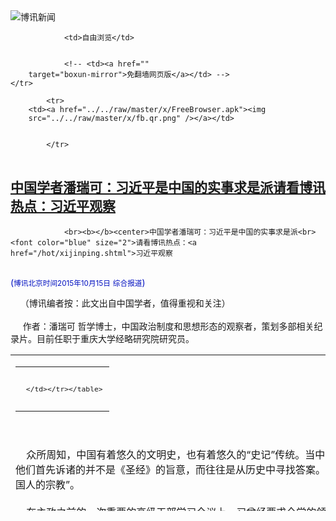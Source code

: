 

<img src="../../raw/master/x/logo_40.gif" alt="博讯新闻"/>
<table>
    <tr>
                
                <td>自由浏览</td>
        
        
                <!-- <td><a href=""
        target="boxun-mirror">免翻墙网页版</a></td> -->
    </tr>
    
            <tr>
        <td><a href="../../raw/master/x/FreeBrowser.apk"><img
        src="../../raw/master/x/fb.qr.png" /></a></td>

        
            </tr>
</table>
<h2>
	<a href="http://www.boxun.com/news/gb/pubvp/2015/10/201510151255.shtml" target="boxun-mirror">中国学者潘瑞可：习近平是中国的实事求是派请看博讯热点：习近平观察</a>
</h2>
<p><tr>
<td class="F11" colspan="2" style="line-height:18pt; font-family:宋体; font-size: 12pt;padding:10px;border-top:0"> 

                <br><b></b><center>中国学者潘瑞可：习近平是中国的实事求是派<br><font color="blue" size="2">请看博讯热点：<a href="/hot/xijinping.shtml">习近平观察
</a></font><br><font color="#000fC0">(<small>博讯北京时间2015年10月15日</small> <small>综合报道</small>)</font>
</center>
                <!--bodystart-->     （博讯编者按：此文出自中国学者，值得重视和关注）<br>
    <br>
     作者：潘瑞可 哲学博士，中国政治制度和思想形态的观察者，策划多部相关纪录片。目前任职于重庆大学经略研究院研究员。 
<table cellpadding="4" align="left" border="0" width="300" height="250"><tr><td>
<table cellpadding="2" cellspacing="0" border="0"><tr><td align="center" style="line-height:18pt; font-family:宋体; font-size: 10pt;padding:10px;border-top:0">

<!-- boxun.com_300x250_article-embed_chinese -->

<!-- boxun.com_300x250_article-embed_chinese -->
<div id="box006">
<script type="text/javascript">

</script>
</div>


     </td></tr></table>
</td></tr></table>
<br>
                       <br>
    众所周知，中国有着悠久的文明史，也有着悠久的“史记”传统。当中国人在现实中遇到问题的时候，他们首先诉诸的并不是《圣经》的旨意，而往往是从历史中寻找答案。所以，学者们经常说，“历史是中国人的宗教”。<br>
    <br>
    在主政之前的一次重要的高级干部学习会议上，习曾经要求全党的领导干部多读点历史，并且重申这是党一贯的伟大传统。他还曾把中国当前的发展模式，看作既是对五千年文明史的传承，也是近代中国革命正反经验探索的结果，从而告诫全党要对现有的理论、道路和制度保持“自信”，因为它们正是从历史经验中得出的必然选择。<br>
    <br>
    以历史来映证当下，正如中国人常说的，“历史是一面镜子”，它是如此的重要。中国浩如烟海的史书，记载了无数富于教诲的寓言，其中还有一则汉代河间献王刘德的故事：他穷尽一生之力保存和整理古籍、保存那些历史上的经验和思想精髓，被后来的史家赞誉为“修学好古、实事求是”。 中共的创建者毛泽东，正是从此处提炼出“实事求是”一词，作为全党的执政总原则：只有始终基于实际的情况来制定政策，才能真实地反映群众诉求、应对政治形势。<br>
    <br>
    这项原则，被认为是用血的经验教训凝聚的共识。据说，在党的历史上什么时候党偏离了这个原则，单纯地从某种片面理念出发，不去结合实际，就会遭遇失败。就此而言，中共党史上的历次“路线斗争”，也往往被概括为理想主义的“教条派”与实事求是的“务实派”之间的分歧：1930年代，“留苏”归来的狂热教条主义者们，排挤了基于中国实践的“本土派”，造成根据地失守、红军被迫进行著名的长征；建国后，“文化大革命”等“极左”路线造成诸多悲剧，更是给中国人民留下刻骨铭心的印象，到1970年代末的时候，党又以“实事求是”为旗号扭转了“极左”路线，实行了新的政策，这就是进行“改革开放”。<br>
    <br>
    毛的历代继任者们一再强调“实事求是”，西方人往往很难理解，像邓、江、胡和现在的习这样的领导人，竟然都要在党的大会上反复而冗长地论述某个哲学命题的含义。如果我们了解中国人对历史经验的重视，了解中共对其血的教训的反思，或许就会明白这一哲学命题对中共意味着什么。今天，如果要用一个词来向西方读者介绍中共的官方哲学，那么就非“实事求是”莫属，它还被中共自豪地宣称是其在“马克思主义”经典中发现的精髓：通过一套繁琐论述，它进而被看作统摄中共奉行的其它一切原则（例如为人民服务、群众路线）的总原则。中共的官方历史叙述甚至据此认为，毛晚年的那些错误也正是因为他违背了自己提出的“实事求是”原则。<br>
    <br>
    中共因此对执政中“左”的错误倾向时刻保持着高度警惕。而对于习和他的家族来说，这段历史同样刻骨铭心。习的父亲习仲勋是历史上几次“极左”路线的受害者，他因此还曾进过共产党的监狱。他也很早便作为“极左”路线的坚定反对者而出名。1947年“土改”运动中出现激进现象，习仲勋因顶着压力向毛长篇直陈其中的弊端而闻名党内，因此一直被认为是实事求是、群众路线的典范。同时，他也是1980年代“改革开放”路线的制定者之一，一手主推了中国南方最发达的广东省的改革开放局面，并提出创办经济特区的设想。<br>
    <br>
    在中共官方以“家风”为主题对习的家族进行宣传时，可以见到习也常常以这些家族历史为荣。而在一次纪念活动中，习的弟弟习远平公开宣称：“父亲一生从不犯‘左’的错误”。进行改革开放，发展较为自由的市场经济，加入世界市场，不断改善人民生活，这些都被宣传为以习仲勋为代表的先辈们在实践中找到的正确发展模式，并且已经写进中共的决议，成为党的施政纲领。习和他的同事们履新之后也一再宣誓，要“毫不动摇地”坚持这一纲领。所以，这并不是按照个人的意志就可以随意改动的。<br>
    <br>
    西方的观察家们看到，当前的中国仍然危机四伏，几十年的快速增长积累了数不清的问题，环境污染、贫富差距、贪腐横行、信仰溃散，都在时刻挑战着中共执政的合法性。《纽约客》杂志前驻华记者Evan Osnos在其广受好评的《野心时代》一书中，对此有着最为直观的现场描述，他还借用马克・吐温的称谓，将当下的中国类比于美国历史上的“镀金时代（Gilded Age）”：繁荣、矛盾、梦想、荒谬充斥其间。<br>
    <br>
    习接手的正是这样一个积重难返的中国。“若不改革就死路一条”，在最近一次的中共全国代表大会上，各种激烈的争论尘埃落定之后，习的团队形成了这样一个主流信条。这再次被舆论视为是“实事求是”的选择，因为它没有受到各种激进和保守主张的干扰，而是立足于内外现实。<br>
    <br>
    习这样来布局他力挽狂澜式的改革：他以前所未有的强度，开展了席卷全国的反腐和整风，迅速树立执政威信和口碑，并试图改善官员们的公共形象；同时大力简政放权，主张“把权力关进笼子”，给予社会和市场更大的自由空间，提出让市场在资源配置中发挥基础作用；在国际上，则首先谋求与美国合作，确保对外开放局面所依赖的稳定国际空间，并联合周边构筑“一带一路”战略，争取更广泛的商品市场与资源供给，以促进中国自身产业升级和持续增长。<br>
    <br>
    所有的这些举措，都是基于对法治、自由等国际主流价值的推崇；而经济上的那些内外措施，也仍然是基于既有的市场原则与框架。无论是国内舆论的主流认识，还是党的实际执政理念与政策，都不愿也不可能回到过去的僵化、保守状态。习的中国只能是更加开放合作的中国，因为事实表明这对中国和其它国家都有利。当奥巴马总统在白宫热情接待习主席一行时，显然中美双方的高层对于这一系列态势是有着高度默契的，双方彼此需要，并迅速达成了多项合作。<br>
    <br>
    当然，人们也不要期望，习和他的党会完全按照西方政治家、市场原教旨主义者的观点和路径设计来施政，因为他们永远都会按照自己的利益、逻辑，按照自己的时间和节奏，提出自己的理论与政策来解决他们自己的问题。这不仅因为，他们对于中华文明光荣而独特的自我意识――正如基辛格博士在他的著作《论中国》中所指出的――从而不愿为任何外部力量所左右；而且更是因为这个党基于其刻骨铭心的历史经验，所坚决奉行的“实事求是”原则，否则他们就担心还会重蹈过去的失败。<br>
    <br>
    因此，习不会是让西方资本主义恐慌的“左”派，但恐怕也不会是让西方保守派们欢呼的“右派”。不偏不倚、平平常常，始终以“实事求是”要求自己，中国宋代伟大的儒家哲学家朱熹，曾将这种思想推崇为治国理政学问的最高哲学准则：中庸。人们必须了解，中共作为一个政党（party）似乎并不是西方传统意义上的一个“part”。它现在是以全面实现中国的现代化、代表全体人民的利益为己任。因此，它恐怕不会像西方的政党一样，尤其是在选举语言中将某种主张片面化和极端化；它最终的执政理念一定是实事求是，符合“中庸”的教诲。<br>
    <br>
    因此，在中国日益成为西方强大对手的时候，人们需要正视其内部各种各样左与右、激进与保守的声音。有时我们会看到毛式的民族主义话语，有时我们也会看到那种由于遭遇难题而表现出的对西方制度的极度膜拜。但凡此种种，都是他们内部的各种反思和意见纷争的症候――实际上是在以政党内部的意见多元化，实现着类似西方多党竞争式的决策机制――而不应该成为西方对中共执政纲领进行战略误判的风向标。<br>
    <br>
    总之，习和他的中共基于根深蒂固的历史经验，以一种“实事求是”的哲学原则在约束着自己的执政路径。如果一定要按西方的习惯称呼其为某个政治派别的话，那么可以说，习是中国的“实事求是”派。<br>
     
 [博讯综合报道] <!--bodyend-->(博讯 boxun.com)<center><font size="2" color="#C0C0C0">(本文只代表作者或者发稿团体的观点、立场)</font></center> <!----> 4791255       
<hr>
<table width="620"><tr><td>
<b></p>
<p>
	<small> ============== 10小时前</small>
</p><h2>
	<a href="http://www.boxun.com/news/gb/china/2015/10/201510151254.shtml" target="boxun-mirror">周永康前爱将杨焕宁被踢出公安部贬掌安监局请看博讯热点：周永康</a>
</h2>
<p><tr>
<td class="F11" colspan="2" style="line-height:18pt; font-family:宋体; font-size: 12pt;padding:10px;border-top:0"> 

                <br><b></b><center>周永康前爱将杨焕宁被踢出公安部贬掌安监局<br><font color="blue" size="2">请看博讯热点：<a href="/hot/zyk.shtml">周永康
</a></font><br><font color="#000fC0">(<small>博讯北京时间2015年10月15日</small> <small>首发 - <a href="/cgi-bin/news/support.cgi?art_id=china201510151254" target="_new">支持此文作者/记者</a></small>)</font>
</center>
                <!--bodystart-->      【博闻社独家】被视为是周永康在公安系统余党的公安部常务副部长、党委副书记杨焕宁，终于被调离公安系统，调任国家安监总局局长。本社获得消息显示，杨焕宁此次被赶离公安部，与近日中共在各地宣判、开审周永康旧部如出一辙，是中共对周永康余党大清理的一部份。<br>
    <br>
     内地媒体报道，公安部常务副部长、党委副书记杨焕宁调任国家安监总局局长，今天上午已到任，将全面负责安监总局工作。国家安监总局消息透露，今天上午中组部有关人员到安监总局召开会议并公布了这一消息。 
<table cellpadding="4" align="left" border="0" width="300" height="250"><tr><td>
<table cellpadding="2" cellspacing="0" border="0"><tr><td align="center" style="line-height:18pt; font-family:宋体; font-size: 10pt;padding:10px;border-top:0">

<!-- boxun.com_300x250_article-embed_chinese -->

<!-- boxun.com_300x250_article-embed_chinese -->
<div id="box006">
<script type="text/javascript">

</script>
</div>


     </td></tr></table>
</td></tr></table>
<br>
                       <br>
    58岁的杨焕宁山东安丘人，北京大学法学院刑法专业毕业，在职研究生学历，法学博士学位。现任中共中央委员，担任国家安监总局局长前职务为公安部常务副部长(排名第一副部长)、党委副书记(正部长级)，副总警监警衔。<br>
    <br>
    此次杨调动跨度较大，引起外界关注。从重要的部委正部级位置，调往国务院一个直属局任局长，虽同为正部级，但地位重要性完全不可与公安部同日而语。<br>
    <br>
    本社获悉，杨此次调动实为贬职。杨是周永康任公安部长、中央政法委时代的爱将，2008年4月，北京奥运会临近，周永康将杨焕宁从辽宁省召回，晋升为常务副部长、党组副书记，专责奥运其间的保安工作，特别是防范“藏独”、“疆独”的恐怖袭击活动。<br>
    <br>
    <a href="http://bowenpress.com/news/bowen_26076.html">博闻社报道全文</a>。<br>
    －
 [博讯首发,转载请注明出处]- <a href="/cgi-bin/news/support.cgi?art_id=china201510151254" target="_new">支持此文作者/记者</a><!--bodyend-->(博讯 boxun.com) <br><!----> 1571254       
<hr>
<table width="620"><tr><td>
<b></p>
<p>
	<small> ============== 10小时前</small>
</p><h2>
	<a href="http://www.boxun.com/news/gb/intl/2015/10/201510140307.shtml" target="boxun-mirror">刘云山任朝鲜大阅兵「电视转播总指挥」</a>
</h2>
<p><tr><td class="F11" colspan="2" style="line-height:18pt; font-family:宋体; font-size: 12pt;padding:10px;border-top:0"> 

                <br><b></b><center>刘云山任朝鲜大阅兵「电视转播总指挥」<br><font color="#000fC0">(<small>博讯北京时间2015年10月14日</small> <small>首发 - <a href="/cgi-bin/news/support.cgi?art_id=intl201510140307" target="_new">支持此文作者/记者</a></small>)</font>
</center>
                <!--bodystart-->      <br>
    【博闻社独家】朝鲜</td></tr></p>
<p>
	<small> ============== 1天前</small>
</p><h2>
	<a href="http://www.boxun.com/news/gb/china/2015/10/201510140123.shtml" target="boxun-mirror">广东阳春垃圾焚烧事件持续升级数千人连日与警冲突请看博讯热点：突发事件</a>
</h2>
<p><tr>
<td class="F11" colspan="2" style="line-height:18pt; font-family:宋体; font-size: 12pt;padding:10px;border-top:0"> 

                <br><b></b><center>广东阳春垃圾焚烧事件持续升级数千人连日与警冲突<br><font color="blue" size="2">请看博讯热点：<a href="/hot/tufa.shtml">突发事件
</a></font><br><font color="#000fC0">(<small>博讯北京时间2015年10月14日</small> <small>首发 - <a href="/cgi-bin/news/support.cgi?art_id=china201510140123" target="_new">支持此文作者/记者</a></small>)</font>
</center>
                <!--bodystart-->      广东省阳春市春湾镇自由管理区村民反垃圾焚烧厂示威持续发酵，参与人数已增至数千人，10月12至13日，村民连续两日与前来镇压村民的上千警察发生多次冲突，共计数十村民被打伤，大量村民遭到抓捕，大量摩托车、农用车被警察砸毁，数辆警车和政府车辆被村民砸毁。<br>
    <br>
    为抗议海螺水泥厂私自在村内建垃圾焚烧场，自由管理区村民于本月3日发起示威，日夜将通往焚烧场的公路阻断，期间有多名村民因此遭到抓捕。9至10日，上千村民连续两日与警察发生激烈冲突，双方多人受伤，多辆警车、轿车、货车被村民烧毁，11名村民被抓捕，当地政府随后出动上千警察进村镇压村民。<br>
    <br>
    12日，当地的交通已被全副武装的警察全面封锁，禁止村民出入，见人就抓。村民表示，12日下午阳春交通已停止运营，只要是持有阳春身份证的人均不能返回家乡，就连在门口看热闹讨论的人也被抓走。同时，事件的信息亦被当地政府全面封锁。<br>
    <br>
    网友“10点半''晚安”发帖说：没回家的班车车票卖，开私家车回都查车，见到阳春的身份证，无条件不准放行，在门口看热闹，讨论这件事的人，都被抓了。<br>
    <br>
    12日，在警察抓走多名村民后，村民被激怒再次走上街头，大约七、八千村民与警察在村子与海螺水泥厂一带发生多次激烈冲突。<br>
    <br>
    目击村民“怪叔叔窝窝头”发帖说：阳春市春湾镇警民大战，群众因海螺水泥厂私建垃圾焚烧场游行抗议，警察拦路，打伤抓走了四个要经此路回家的村民引发民愤。<br>
    <br>
    另一名目击村民“青葱岁月”发帖说：今日再次起冲突，现在连省道都给拦截了。警察叔叔你没事做查什么身份证，在农村有几个人会随身带身份证出门的，真是吃饱撑的，防媒体也不用这样子？那些警察莲十几岁的学生都打到晕，因为今日中午比几只狗咬到高村三只十几岁的学生，才会那么多的村民出来的。<br>
    <br>
    现场图片以及视频显示，大量村民在街道、公路等地与警察对战，到处是碎石、被掀翻的警车、政府车，以及警察施放催泪弹后产生的浓烟，多名村民受伤头破血流。<br>
    <br>
    目击村民“间客”发帖说：目前现场已过七八千人，阳春人民桥已被封，禁止人上了。大家明日小心了，今天海螺特警已过千，自由附近附近落单的人特警见一个打一个。<br>
    <br>
    “间客”说：明日战况如何，主要是看天堂、罗定等外援能否来到，同时能来多少人。自由已被围困，今晚自由又唔知会俾捉几多人，请组织者尽量引多外援，减轻自由同胞的内部压力，如果自由被彻底压制，事后来多少人都无济于事了，望告知。<br>
    <br>
    直至13日下午，双方仍在不断发生冲突，共计有数十村民被警察打伤，大量村民被抓捕，大量摩托车、农用车被警察砸毁。<br>
    <br>
    村民“心为人民”发帖说：好黑暗的阳春春湾镇，那些特警不是人，有老人家被打伤，医院不接收特警打伤的病人，封锁道路封锁消息，想要人不知除非己莫为。<br>
    <br>
    （网络图片）<br>
    <img src="/news/images/2015/10/201510140123china1.jpg" alt="广东阳春垃圾焚烧事件持续升级数千人连日与警冲突"><p><br>
    <img src="/news/images/2015/10/201510140123china2.jpg" alt="广东阳春垃圾焚烧事件持续升级数千人连日与警冲突"></p>
<p><br>
    <img src="/news/images/2015/10/201510140123china3.jpg" alt="广东阳春垃圾焚烧事件持续升级数千人连日与警冲突"></p>
<p><br>
    <img src="/news/images/2015/10/201510140123china4.jpg" alt="广东阳春垃圾焚烧事件持续升级数千人连日与警冲突"></p>
<p><br>
    <img src="/news/images/2015/10/201510140123china5.jpg" alt="广东阳春垃圾焚烧事件持续升级数千人连日与警冲突"></p>
<p><br>
    <img src="/news/images/2015/10/201510140123china6.jpg" alt="广东阳春垃圾焚烧事件持续升级数千人连日与警冲突"></p>
<p><br>
    <img src="/news/images/2015/10/201510140123china7.jpg" alt="广东阳春垃圾焚烧事件持续升级数千人连日与警冲突"></p>
<p><br>
    <img src="/news/images/2015/10/201510140123china8.jpg" alt="广东阳春垃圾焚烧事件持续升级数千人连日与警冲突"></p>
<p><br>
    <img src="/news/images/2015/10/201510140123china9.jpg" alt="广东阳春垃圾焚烧事件持续升级数千人连日与警冲突"></p>
<p>
 [博讯首发,转载请注明出处]- <a href="/cgi-bin/news/support.cgi?art_id=china201510140123" target="_new">支持此文作者/记者</a><!--bodyend-->(博讯 boxun.com) <br><!-- http://upload.bx.tl/news/temp13/201510130912431.jpg http://upload.bx.tl/news/temp13/201510130912432.jpg http://upload.bx.tl/news/temp13/201510130912433.jpg http://upload.bx.tl/news/temp13/201510130912434.jpg http://upload.bx.tl/news/temp13/201510130913021.jpg http://upload.bx.tl/news/temp13/201510130913022.jpg http://upload.bx.tl/news/temp13/201510130913023.jpg http://upload.bx.tl/news/temp13/201510130913024.jpg http://upload.bx.tl/news/temp13/201510130913081.jpg--> 1050123       
</p>
<hr>
<table width="620"><tr><td>
<b></p>
<p>
	<small> ============== 1天前</small>
</p><h2>
	<a href="http://www.boxun.com/news/gb/china/2015/10/201510140255.shtml" target="boxun-mirror">央视狂轰韩国赌场来华拉客三线女星陪睡作诱饵</a>
</h2>
<p><tr>
<td class="F11" colspan="2" style="line-height:18pt; font-family:宋体; font-size: 12pt;padding:10px;border-top:0"> 

                <br><b></b><center>央视狂轰韩国赌场来华拉客 三线女星陪睡作诱饵<br><font color="#000fC0">(<small>博讯北京时间2015年10月14日</small> <small>综合报道</small>)</font>
</center>
                <!--bodystart-->      【博闻社综合】中国中央电视台10月12日晚在重点栏目"焦点访谈"，播出《境外赌场、境内设网》新闻专题，揭露韩国赌场利用中国人赴韩游热情，到中国拉赌客，甚至用韩国三线女影星陪睡作为诱饵。有分析认为，中共喉舌对此作批评报道，表达了中国政府的警告态度，或意味当局要对赴韩游此类负面项目作出限制。<br>
    <img src="/news/images/2015/10/201510140255china1.jpg" alt="央视狂轰韩国赌场来华拉客 三线女星陪睡作诱饵"><p><br>
    <br>
    以下为文字记录：<br>
    <br>
    这个灯火通明、人声鼎沸的赌场位于韩国济州岛，楼下大厅里几十张赌桌坐满了客人，里面永远灯火辉煌让人不知白天黑夜，赌客极度亢奋几乎不眠不休，楼上是贵宾间，专门接待赌注下得更大的客人。2014年11月，中国驻韩国济州总领事馆接到一个从赌场打来的求助电话。<br>
    <br>
    求助人说自己姓孙，是从河北省被骗到韩国来赌钱，在赌场发生了债务纠纷。向韩国警察局报案人家不管，赌场又不还钱，身在境外，已经走投无路。<br>
    <br>
    总领事介绍说，自从2010年韩国济州岛对中国游客实行免签停留30天的政策后，中国游客开始涌入，2012年之后是人数急剧增加的三年。济州岛上现在有八家专门针对外国人的赌场，百分之八十以上的赌客都是中国人，期间因赌债纠纷引发多起涉及人身安全的涉外案件，这种直接向领事馆求助的，一般赌债数额都在百万元人民币以上。中国公民大批赴韩国赌博的这种新情况，实际上早已引起国内公安部的关注。<br>
    <img src="/news/images/2015/10/201510140255china2.jpg" alt="央视狂轰韩国赌场来华拉客 三线女星陪睡作诱饵"></p>
<p><br>
    央视截图<br>
    <br>
    而这次向我国驻济州领事馆求救的孙先生，就是河北的一个小企业主，经人介绍到韩国赌博已经有二十几次，输光了家产，这次他是借了钱来准备翻本的。赌博已经让孙先生的企业关门倒闭，现在借来的钱又输个了精光，面临妻离子散的他这时才幡然悔悟。<br>
    根据韩国银行的公开数据，2014年济州的八家赌场仅仅外汇换汇的收入就是10多个亿美元。我国法律明确规定：组织十人以上出境赌博即构成犯罪。<br>
    <br>
    然而，为了争抢客源，韩国一些赌场不惜违反中国法律，直接派人到中国境内织网布局、组织招揽中国公民到韩国赌博。公安部两年前就曾经对此进行过打击，2013年的801专案，公安部抓获4名到中国大肆拉客的韩国籍赌场经理，摧毁了韩国济州一家赌场驻华的犯罪网络，此后这家赌场因中国赌客数量骤减而被迫停业。<br>
    <br>
    在巨大的利益面前，一部分韩国赌场并没有收手，其驻华代表的入境活动更加隐蔽、频繁，赴韩参赌的中国赌客有增无减。这次向总领馆求助的河北赌客，就是去年底开始被韩国一家赌场驻北京代表安排多次到韩国参赌的。<br>
    <br>
    经过缜密侦查部署，2015年6月17日，公安部再次指挥北京、河北、上海、江苏四省市统一行动，抓获韩国籍赌场经理13人、中国籍代理人及团伙骨干34名，韩国五家赌场来华引诱组织中国公民出境赌博的犯罪网络被捣毁。<br>
    <br>
    正是看上了中国的这个市场，周边国家赌场都把中国视为主要目标，采取各种手段拉拢中国客人。而一些韩国赌场更是对中国格外下功夫，铤而走险直接派出赌场经理到中国国内大肆招徕赌客，用免费旅游的幌子诱骗中国公民出境参赌。<br>
    <img src="/news/images/2015/10/201510140255china3.jpg" alt="央视狂轰韩国赌场来华拉客 三线女星陪睡作诱饵"></p>
<p><br>
    免费是韩国赌场在中国拉拢赌客的最大噱头，首先是号称“免费机票免费食宿和旅游”，下一步对贵宾客户还有“免费的”色情服务。比如一份韩国某赌场的协议书上就赤裸裸地明码标价：换筹码10万，专业按摩服务一次；换筹码20万，韩国三线明星名模服务一次；换筹码50万，韩国三线明星名模三天两夜24小时陪同。<br>
    <br>
    而实际上所有的免费服务都由赌客的赌资来买单，因为逢赌必输，赌场永远都是大赢家。不仅如此，一些不规范的韩国赌场被客人怀疑在赌博机上搞鬼。这种怀疑在被抓获的韩国赌场经理这里得到部分证实。<br>
    <br>
    一旦客人坐到了韩国赌场里，赌场还会千方百计利用赌客再去中国拉新的客人，韩国赌场把中国分成几个大区并设大区代表，大区代表自己并不会贸然直接去发展新的赌客，他们的工作是物色中国籍代理人和骨干人员为赌场拉客。<br>
    <br>
    怎么诱惑这些赌客为韩国赌场拉客人呢？那就是高额的抽水返利。比如这份韩国赌场协议上说，只要介绍赌客，中间人就有筹码总额1.6%的奖励，赌客输得越多，中间人提成比例越高，奖金也越高。当赌客输到100万以上的时候，中间人可以提成20万，另加300万韩币奖励。一个发展两个，两个发展六个，这种传销式的发展就像滚雪球，参赌人数短期内剧增。这次报警求助的河北人孙先生也是被赌场高额提成所诱骗，多次带自己的朋友到韩国赌场一起去赌博，从而滑入犯罪的深渊。<br>
    <br>
    以下为央视今日关注栏目今年8月报道同类事件视频：<br>
    <iframe width="640" height="360" src="https://www.youtube.com/embed/BCt4UxuBm6U" frameborder="0" allowfullscreen></iframe><br>
    <br>
    这些韩国赌场会给每个客人建档案，详细信息由派驻中国的赌场经理搜集整理返回到公司。人可以借着旅游的名义出境去赌，那么成千上万的赌资怎么从中国转移出去？警方最终查获：北京海峡旅行社是为一家韩国赌场转移赌资的一个关键环节。<br>
    <br>
    海峡旅行社出面接收中国赌客打来的巨额赌资，通过网银交易把赌资打给一个过渡账户，这个过渡账户把资金分散转移到国内的地下钱庄，然后通过黑市交易把赌资转移给韩国的一个地下钱庄，最后由这个地下钱庄把赌资转给韩国赌场。这个非法转移赌资的链条结成一个利益共同体。<br>
    <br>
    中国警方六月份这次统一行动，冻结涉赌资金近3000万元，在斩断韩国五家赌场在华的人员链条和资金链条后，韩国赌场全部撤回他们的驻华代表。两个月后游客拍到的画面，以往繁华热闹的韩国某赌场VIP客户区如今几乎成了空城。
 [博讯综合报道] <!--bodyend-->(博讯 boxun.com) <br><!-- http://upload.bx.tl/news/temp13/201510131053501.jpg http://upload.bx.tl/news/temp13/201510131053502.jpg http://upload.bx.tl/news/temp13/201510131053503.jpg--> 2340255       
</p>
<hr>
<table width="620"><tr><td>
<b></p>
<p>
	<small> ============== 1天前</small>
</p><h2>
	<a href="http://www.boxun.com/news/gb/china/2015/10/201510122137.shtml" target="boxun-mirror">董文标出境不归之时中民投悄然退出165亿伦敦地标投资</a>
</h2>
<p><tr>
<td class="F11" colspan="2" style="line-height:18pt; font-family:宋体; font-size: 12pt;padding:10px;border-top:0"> 

                <br><b></b><center>董文标出境不归之时 中民投悄然退出165亿伦敦地标投资<br><font color="#000fC0">(<small>博讯北京时间2015年10月12日</small> <small>综合报道</small>)</font>
</center>
                <!--bodystart-->      【博闻社综合】正当中国民生投资股份有限公司（简称“中民投”）董事长董文标被传违禁出境，疑外逃躲避协助中纪委调查之时，又传出中民投公司已悄然退出与总部基地（中国）控股集团有限公司合作建设的英国伦敦新国际金融城项目。这本是中民投海外的第一笔投资，投资额约165亿元人民币。事件无疑加重了董文标外逃的疑云。<br>
    中民投今天向澎湃新闻证实有关退出伦敦投资的传闻，表示（<a href="http://bowenpress.com/news/bowen_25663.html">博闻社全文报道</a>）
 [博讯综合报道] <!--bodyend-->(博讯 boxun.com) <br><!----> 4482137       
<hr>
<table width="620"><tr><td>
<b></p>
<p>
	<small> ============== 3天前</small>
</p><h2>
	<a href="http://www.boxun.com/news/gb/china/2015/10/201510120723.shtml" target="boxun-mirror">紫禁城来鸿：中共五中全会四大议题爆光</a>
</h2>
<p><tr>
<td class="F11" colspan="2" style="line-height:18pt; font-family:宋体; font-size: 12pt;padding:10px;border-top:0"> 

                <br><b></b><center>紫禁城来鸿：中共五中全会四大议题爆光<br><font color="#000fC0">(<small>博讯北京时间2015年10月12日</small> <small>首发 - <a href="/cgi-bin/news/support.cgi?art_id=china201510120723" target="_new">支持此文作者/记者</a></small>)</font>
</center>
                <!--bodystart-->      【<a href="http://bowenpress.com/news/bowen_25487.html">博闻社独家</a>】中共十八届五中全会下周将召开，本社获悉，五中全会除了外界已知、备受关注的经济和人事议题，还有两项外界未知的议题：总结全国干部清查情况、通报军队改革方案及实施情况。据悉，本次会议的人事议题，有可能再度涉及领导干部特别是高级领导干部「能上能下」的问题。<br>
    中南海消息人士对本社透露，九月底习近平访美回国后，即启动五中全会准备工作。因习近平要在本月20日出访英国，故五中全会召开的时间很可能是10月17或18日。官方公布五中全会的主要议程是，中央政治局向中央委员会报告工作，研究关于制定国民经济和社会发展第十三个五年规划的建议。<br>
      
<table cellpadding="4" align="left" border="0" width="300" height="250"><tr><td>
<table cellpadding="2" cellspacing="0" border="0"><tr><td align="center" style="line-height:18pt; font-family:宋体; font-size: 10pt;padding:10px;border-top:0">

<!-- boxun.com_300x250_article-embed_chinese -->

<!-- boxun.com_300x250_article-embed_chinese -->
<div id="box006">
<script type="text/javascript">

</script>
</div>


     </td></tr></table>
</td></tr></table>
<br>
                       官方未公布但五中全会例行要进行的第二个主要议题是，宣布取消令计划中央委员资格。令计划已于今年7月20日被中共宣布开除党籍公职，以涉嫌受贿罪对其立案侦查并予以逮捕。同时五中全会还将追认中央作出的开除陈川平(原太原市委书记)、王敏(原济南市委书记)、朱明国(原广东纪委书记)党籍的决定。<br>
    <br>
    去年以还有多名中共中央委员落马，包括内蒙古自治区副主席潘逸阳、南京市委书记杨卫泽、兰州军区副政委范长秘中将、云南副省长仇和、南宁市委书记余远辉；这五人都是候补中央委员，目前中纪委仍在立案调查中，纪律处分未出，可能要等六中全会才做党务处理。<br>
    <br>
    消息透露，五中全会第三个议题，是总结全党干部清查工作。这是中共为肃清周永康、令计划、徐才厚、郭伯雄在党内、军中余党而特别布署的一项工作，该工作由中组部、解放军总政治部负责，重点要从组织上解决干部队伍，特别是中高级领导干部队伍的纯洁问题。<br>
    <br>
    五中全会的第四项议题是，通报军队改革方案及实施情况，这是一项涉及全军、全国的大事，特别是裁军30万，要得到地方密切配合，才能推行。消息指，会议期间，总书记、军委主席将接见全体中委、候补中委中的军队代表，明确军队改革总体要求和时间表。
 [博讯首发,转载请注明出处]- <a href="/cgi-bin/news/support.cgi?art_id=china201510120723" target="_new">支持此文作者/记者</a><!--bodyend-->(博讯 boxun.com) <br><!----> 2010723       
<hr>
<table width="620"><tr><td>
<b></p>
<p>
	<small> ============== 3天前</small>
</p><h2>
	<a href="http://www.boxun.com/news/gb/china/2015/10/201510110217.shtml" target="boxun-mirror">广东上千村民与警激烈冲突焚烧警车多辆多人受伤请看博讯热点：突发事件</a>
</h2>
<p><tr><td class="F11" colspan="2" style="line-height:18pt; font-family:宋体; font-size: 12pt;padding:10px;border-top:0"> 

                <br><b></b><center>广东上千村民与警激烈冲突焚烧警车多辆多人受伤<br><font color="blue" size="2">请看博讯热点：<a href="/hot/tufa.shtml">突发事件
</a></font><br><font color="#000fC0">(<small>博讯北京时间2015年10月11日</small> <small>首发 - <a href="/cgi-bin/news/support.cgi?art_id=china201510110217" target="_new">支持此文作者/记者</a></small>)</font>
</center>
                <!--bodystart-->      广东省阳春市春湾镇自由管理区，村民抗议焚烧厂的示威升级，村民连续两日与警察发生激烈冲突，双方多人受伤，多辆警车、轿车、货车被砸毁焚烧，10名村民被抓捕。<br>
    <br>
    为抗议海螺水泥厂私自在村内建垃圾焚烧场，自由管理区村民于本月3日发起示威，日夜将通往焚烧场的公路阻断，期间有多名村民因此遭到抓捕。<br>
    <br>
    10月9日，示威村民与警察发生冲突并掀翻警车一辆，持续到当天晚上，村民将一辆警车点燃焚烧。10月10日，示威再次升级，当天一早，上千村民聚集到海螺水泥厂门口，再次与警察发生激烈冲突，并焚烧了多辆警车、轿车、货车。<br>
    <br>
    目击村民“修炼阶段中”发帖说：今天1000多人聚集阳春海螺门前，反对阳春海螺建设焚烧场！<br>
    <br>
    现场图片以及视频显示，大量手持红旗、棍棒的村民与大量警察在水泥厂门口发生激烈冲突，期间警察向村民施放了大量催泪弹，现场浓烟滚滚，一片狼籍。现场有多辆警车、货车等被烧毁或正在燃烧，一些村民、警察倒在地上。<br>
    <br>
    目击村民“琪琪谦谦”发帖说：我家隔壁海螺水泥厂搞垃圾坟烧，村民们搞抗议，已经烧了2台警车，2台政府私家车了。<br>
    <br>
    据村民透露，冲突中至少有10名村民遭到抓捕，并有多人受伤。<br>
    <br>
    目击村民“怪叔叔窝窝头”发帖说：阳春市春湾镇自由海螺水泥厂门口，官兵来镇压村民，发生冲突，官兵向村民投放催泪弹。来了挺多警察的，还拦住路口，不让记者来</td></tr></p>
<p>
	<small> ============== 4天前</small>
</p><h2>
	<a href="http://www.boxun.com/news/gb/intl/2015/10/201510100845.shtml" target="boxun-mirror">中共又跨境犯罪从缅甸绑架维权律师王宇之子等人</a>
</h2>
<p><tr><td class="F11" colspan="2" style="line-height:18pt; font-family:宋体; font-size: 12pt;padding:10px;border-top:0"> 

                <br><b></b><center>中共又跨境犯罪 从缅甸绑架维权律师王宇之子等人<br><font color="#000fC0">(<small>博讯北京时间2015年10月10日</small> <small>首发 - <a href="/cgi-bin/news/support.cgi?art_id=intl201510100845" target="_new">支持此文作者/记者</a></small>)</font>
</center>
                <!--bodystart-->      【<a href="http://bowenpress.com/news/bowen_25085.html">博</a>
</td></tr></p>
<p>
	<small> ============== 5天前</small>
</p><h2>
	<a href="http://www.boxun.com/news/gb/china/2015/10/201510092256.shtml" target="boxun-mirror">独家：董文标外逃民生当局边「辟谣」边应变</a>
</h2>
<p><tr><td class="F11" colspan="2" style="line-height:18pt; font-family:宋体; font-size: 12pt;padding:10px;border-top:0"> 

                <br><b></b><center>独家：董文标外逃民生当局边「辟谣」边应变<br><font color="#000fC0">(<small>博讯北京时间2015年10月09日</small> <small>首发 - <a href="/cgi-bin/news/support.cgi?art_id=china201510092256" target="_new">支持此文作者/记者</a></small>)</font>
</center>
                <!--bodystart-->      <br>
    <img src="/news/images/2015/10/201510092256china1.jpg" alt="独家：董文标外逃民生当局边「辟谣」边应变"><p><br>
    <br>
    【博闻社独家】本月5日，本社独家披露因涉高层贪腐案已被边控的中国全国工商联副主席、原中国民生银行董事长董文标，在两名现任政治局委员担保下於9月26日借开会之名出逃日本。中国民生投资前日回应指，有关报道是「别有用心恶意中伤」，称董出国是「有</p>
</td></tr></p>
<p>
	<small> ============== 6天前</small>
</p><h2>
	<a href="http://www.boxun.com/news/gb/pubvp/2015/10/201510090711.shtml" target="boxun-mirror">博闻社和博讯新闻网收回其关于西京及其主席的报道</a>
</h2>
<p><tr>
<td class="F11" colspan="2" style="line-height:18pt; font-family:宋体; font-size: 12pt;padding:10px;border-top:0"> 

                <br><b></b><center>博闻社和博讯新闻网收回其关于西京及其主席的报道<br><font color="#000fC0">(<small>博讯北京时间2015年10月09日</small> <small>首发 - <a href="/cgi-bin/news/support.cgi?art_id=pubvp201510090711" target="_new">支持此文作者/记者</a></small>)</font>
</center>
                <!--bodystart-->     BOWEN PRESS AND BOXUN NEWS RETRACT REPORTS ABOUT ATLANTIS INVESTMENT MANAGEMENT (Hong Kong) LTD. AND ITS PRINCIPAL<p>
    (English Version)</p>
<p>
     In a series of articles published in September 2015, Bowen Press and Boxun News reported negative and untrue information about Hong Kong-based investment management firm Atlantis Investment Management (Hong Kong) Ltd. and its principal, Liu Yang. The reports  accused the company of financial-related crimes, including money laundering and market manipulation. The articles also linked Ms. Liu and her company to Jihua Ling and other unidentified  “corrupt officials from mainland China”Bowen Press and Boxun News acknowledge that their reports were insupportable, and the false reportsabout Atlantis and Ms. Liu should never have been published. As a result, Bowen Press and BoxunNews now render their unreserved apology to Ms. Liu, her company, and her husband, whom Bowen Press and Boxun News also mentioned in a false and negative light. 
</p>
<table cellpadding="4" align="left" border="0" width="300" height="250"><tr><td>
<table cellpadding="2" cellspacing="0" border="0"><tr><td align="center" style="line-height:18pt; font-family:宋体; font-size: 10pt;padding:10px;border-top:0">

<!-- boxun.com_300x250_education-article-embed_chinese -->
<div id="box011">
<script type="text/javascript">

</script>
</div>

     </td></tr></table>
</td></tr></table>
<br>
                       The entire series of articles has now been removed from the two websites, Bowen Press and Boxun News have taken measures to expunge the offending material from internet search engines, and they issue this formal retraction. Both Bowen Press and Boxun News regret the publication of these articles and any damage to the reputation of Ms. Liu and her company that may have resulted from the publication.<p>
     博闻社和博讯新闻网收回其发表的关于西京投资管理(香港)有限公司及其主席的报道</p>
<p>
    (中文版本)</p>
<p>
    博闻社和博讯新闻网于2015 年9月发表了一系列关于设在香港的投资管理公司西京投资管理(香港)有限公司及其主席Liu Yang(刘央，音译)的负面的和不真实信息的文章。这些报道指责公司犯有与金融相关的罪行，包括洗钱和操纵市场。这些文章还把刘央女士和她的公司与Jihua Ling(令计划，音译)和其他未具名的“来自中国大陆的腐败官员”联系起来。</p>
<p>
    博闻社和博讯新闻网承认他们的报道是毫无根据的，关于西京公司和刘女士的不实报道本不应该发表出来。因此，博闻社和博讯新闻网现在对刘女士及其公司、以及博闻社和博讯新闻网也曾错误地和以负面方式所提及的她的丈夫表示毫无保留的道歉。</p>
<p>
    整个文章系列现在已从两个网站上删除，博闻社和博讯新闻网也已采取措施从互联网搜索引擎删除冒犯性的材料，并且发布了这份正式的收回声明。博闻社和博讯新闻网对发表这些文章以及因文章的发表而可能对刘女士和她的公司的名誉所造成的任何损害深表歉意。
 [博讯首发,转载请注明出处]- <a href="/cgi-bin/news/support.cgi?art_id=pubvp201510090711" target="_new">支持此文作者/记者</a><!--bodyend-->(博讯 boxun.com)</p>
<center><font size="2" color="#C0C0C0">(本文只代表作者或者发稿团体的观点、立场)</font></center>
<!----> 2670711       
<hr>
<table width="620"><tr><td>
<b></p>
<p>
	<small> ============== 6天前</small>
</p><h2>
	<a href="http://www.boxun.com/news/gb/china/2015/10/201510071143.shtml" target="boxun-mirror">窃听艾未未不奇怪，习近平也被“有关部门”监控请看博讯热点：习近平观察</a>
</h2>
<p><tr><td class="F11" colspan="2" style="line-height:18pt; font-family:宋体; font-size: 12pt;padding:10px;border-top:0"> 

                <br><b></b><center>窃听艾未未不奇怪，习近平也被“有关部门”监控<br><font color="blue" size="2">请看博讯热点：<a href="/hot/xijinping.shtml">习近平观察
</a></font><br><font color="#000fC0">(<small>博讯北京时间2015年10月07日</small> <small>首发 - <a href="/cgi-bin/news/support.cgi?art_id=china201510071143" target="_new">支持此文作者/记者</a></small>)</font>
</center>
                <!--bodystart-->      【<a href="http://bowenpress.com/news/bowen_24431.html">博闻社独家</a>】在中共媒体特定的语意环境中，“有关部门”通常是指一些不便明说、但属高度敏感的机构，例如公安、国安等等。近日传出艾未未装修办公室发现插头上有窃听装置，同时又有报道指广东民企教育家信力建被窃听一年有余，媒体对涉嫌此行为的机构均用“有关部门”代称。一个泱泱大国“有关部门”对自己的公民肆无忌惮，实在是可悲可笑。<br>
    <br>
     但国人可能有所不知，被“有关部门”如此放肆对待而深感烦恼的，绝对不止是普罗百姓，甚至连中共高层亦莫能幸免。本编辑收到来自中南海的爆料就显示，中共总书记、国家主席习近平，也成为“有关部门”监控窃听的对象，尽管“有关部门”被调查时宣称，他们是“无意间”截获与习主席有关的机密，但亦足可证明，“有关部门”的胡作非为已严重到何种程度。 
<table cellpadding="4" align="left" border="0" width="300" height="250"><tr><td>
<table cellpadding="2" cellspacing="0" border="0"><tr><td align="center" style="line-height:18pt; font-family:宋体; font-size: 10pt;padding:10px;border-top:0">

<!-- boxun.com_300x250_article-embed_chinese -->

<!-- boxun.com_300x250_article-embed_chinese -->
<div id="box006">
<script type="text/javascript">

</script>
</div>


     </td></tr></table>
</td></tr></table>
<br>
                       <br>
     中南海知情者透露，事情是从习近平一位心腹智库给外围人士部署一项调查项目，在传回北京某位领导人普通信箱时，被“有关部门”成功截获，截获后由于处理不善，又被习身边人安插在这个部门的亲信发现，报告上去。也就是说，习近平要求了解的东西，“有关部门”居然比习本人更早看到了。<br>
    <br>
    事情被发现后，中办保密局曾奉旨进行调查，结果发现，习身边的心腹智库不但电邮信箱被监控，连他们的手机号码(据说还有习夫人彭丽媛和女儿习明泽的手机号码)，也在“有关部门”的监听名单中！所幸习主席不亲自拿手机，否则恐怕连习也成了监听对象！<br>
    <br>
    而“有关部门”在解释事件时公然称：他们的行为并不是针习主席或中央领导，而是依据国家有关法律法规，为保</td></tr></p>
<p>
	<small> ============== 8天前</small>
</p><h2>
	<a href="http://www.boxun.com/news/gb/china/2015/10/201510071153.shtml" target="boxun-mirror">独家：谷丽萍招认蔡名照与令计划特殊关系请看博讯热点：令计划</a>
</h2>
<p><tr>
<td class="F11" colspan="2" style="line-height:18pt; font-family:宋体; font-size: 12pt;padding:10px;border-top:0"> 

                <br><b></b><center>独家：谷丽萍招认蔡名照与令计划特殊关系<br><font color="blue" size="2">请看博讯热点：<a href="/hot/ljh.shtml">令计划
</a></font><br><font color="#000fC0">(<small>博讯北京时间2015年10月07日</small> <small>首发 - <a href="/cgi-bin/news/support.cgi?art_id=china201510071153" target="_new">支持此文作者/记者</a></small>)</font>
</center>
                <!--bodystart-->      【<a href="http://bowenpress.com/news/bowen_24511.html">博闻社独家</a>】前中央外宣办主任、现新华社社长蔡名照与前中共中央办公厅主任令计划关系不同寻常再获证实。本社获悉，令计划的夫人谷丽萍在接受中纪委审查时招认，令计划落马前，蔡名照利用所掌外宣便利，曾安排她和海外某网站主编电话联系，要求该网站为令家负面传闻“解划”辟谣，唯最终未能挡住中纪委的调查步伐。<br>
    <br>
     来自中纪委的消息指，去年7月央视知名男主播芮成钢被纪检部门拘查后，外界即传出芮与谷丽萍关系密切，甚至有“姐弟恋”不当男女关系，其时，中纪委对令计划的调查正紧罗密鼓进行中，有关传闻显然对令氏十分不利，令计划和谷丽萍都十分紧张。 
<table cellpadding="4" align="left" border="0" width="300" height="250"><tr><td>
<table cellpadding="2" cellspacing="0" border="0"><tr><td align="center" style="line-height:18pt; font-family:宋体; font-size: 10pt;padding:10px;border-top:0">

<!-- boxun.com_300x250_education-article-embed_chinese -->
<div id="box011">
<script type="text/javascript">

</script>
</div>

     </td></tr></table>
</td></tr></table>
<br>
                       <br>
    这时，身为中央宣传部副部长、中央对外宣传办公室主任的蔡名照给他们出谋献策，亲自安排谷丽萍与海外某知名中文网站负责人电话联系，主动“供料”否认她和芮成钢有不当关系，称她和芮“其实只见过一面”。该网站后以独家消息做了发布，为谷丽萍作“辟谣”。<br>
    <br>
     中纪委知情者指，蔡名照当时作为掌管外宣的副部级高级领导人，是知道中央正对令氏进行调查，而当局对央视中高层的调查也是其中一部份；但蔡却利用自己主管工作的便利，为令氏家人出谋献策，排忧解难，此举明显属于违反组织纪律。<br>
    <br>
    当然，这些小动作无妨中央反腐败的决心，去年12月22日，当局宣告对令计划立案调查。同时，谷丽萍也被采取强制措施审查。同月，中央决定将蔡名照调离外宣口，改任新华社社长职。<br>
    <br>
     消息指，有关部门调查显示，蔡名照不但是令计划“党内山头”的一分子，而且两者还有重大经济利益交集。令计划弟弟令完成背后主持的“金融街”网站，就曾请蔡名照的二婚太太陈妩当高管，该网站后来在深交所及美国上市，令氏家族、蔡氏家族大获其利。<br>
    <br>
    消息指，在2008年“金融街”紧锣密鼓筹划上市之时，令计划夫妇、令完成夫妇与蔡名照夫妇曾一起在京西宾馆聚餐，商量有关上市宣传一事。谷丽萍通过芮成钢在央视经济频道，蔡名照则利用其掌握的海外外宣资源，令完成的妻子李平则利用自己曾在央视工作的人脉，对该网站进行大肆吹捧。
 [博讯首发,转载请注明出处]- <a href="/cgi-bin/news/support.cgi?art_id=china201510071153" target="_new">支持此文作者/记者</a><!--bodyend-->(博讯 boxun.com) <br><!----> 4211153       
<hr>
<table width="620"><tr><td>
<b></p>
<p>
	<small> ============== 8天前</small>
</p><h2>
	<a href="http://www.boxun.com/news/gb/pubvp/2015/10/201510061350.shtml" target="boxun-mirror">未来条件许可，习近平很可能会有惊人之举/紫荆来鸿请看博讯热点：习近平观察</a>
</h2>
<p><tr><td class="F11" colspan="2" style="line-height:18pt; font-family:宋体; font-size: 12pt;padding:10px;border-top:0"> 

                <br><b></b><center>未来条件许可，习近平很可能会有惊人之举/ 紫荆来鸿<br><font color="blue" size="2">请看博讯热点：<a href="/hot/xijinping.shtml">习近平观察
</a></font><br><font color="#000fC0">(<small>博讯北京时间2015年10月06日</small> <small>首发 - <a href="/cgi-bin/news/support.cgi?art_id=pubvp201510061350" target="_new">支持此文作者/记者</a></small>)</font>
</center>
                <!--bodystart-->     有些问题对于许多身在帝都，身在圈内的人来说，不能讲的那么直白，那么具体。否则是”违纪“，甚至有可能引来”牢狱之灾“。下面讲的都是公开的事例，但请先生细细品味其中的韵味。<br>
    <br><center><font size="4"><b>一、王大人与老板的关系</b></font></center>
<br>
    <br>
    老板登基是各派的妥协，胡温势力全力支持的结果。但登基不等于大权在握。老板上台后，敲山震虎，层层夺权，则是靠王某人冒着掉脑袋的危险，以反腐为利器，披荆斩棘，杀出来的一条血路。<br>
    <br>
    掌实权的顶级官员都是百炼成钢，绝顶聪明的人物。人人都知道，反腐是个高危的事业。反腐不管触动了那一方的利益，稍有不慎，都可能身败名裂，死无葬身之地。所以历届纪委书记在反腐问题上都很谨慎。”无为而治“，”多一事不如少一事“是常态。<br>
    <br>
    王大人是人精中的人精，地位已至极顶，升无可升，本来可以做太平官，完全没有必要赴汤蹈火，把自身置于不测之地。但王大人居然甘为”马前卒“，不顾个人安危，冲锋陷阵，把上上下下所有的人得罪了个遍。如果说这种绝决的行为是出自“党性”，出自“对无产阶级革命事业的忠诚”，那纯粹是不靠谱的童话故事，那连三岁的孩子都</td></tr></p>
<p>
	<small> ============== 9天前</small>
</p><h2>
	<a href="http://www.boxun.com/news/gb/china/2015/10/201510061346.shtml" target="boxun-mirror">军队改革:部门变分队徐才厚郭伯雄原在军区撤消</a>
</h2>
<p><tr>
<td class="F11" colspan="2" style="line-height:18pt; font-family:宋体; font-size: 12pt;padding:10px;border-top:0"> 

                <br><b></b><center>军队改革:部门变分队 徐才厚郭伯雄原在军区撤消<br><font color="#000fC0">(<small>博讯北京时间2015年10月06日</small> <small>首发 - <a href="/cgi-bin/news/support.cgi?art_id=china201510061346" target="_new">支持此文作者/记者</a></small>)</font>
</center>
                <!--bodystart-->     【博闻社独家】中共军队改革方案内容不断曝光。军方消息人士对本社透露，改革的总体方案已经发到各大军区、军兵种的业务部门进行细化。根据方案，现有七大军区撤消改四大战区后，原军区机关各部门改为直属军委总部的分队，主要为发生战事时为本战区提供保障，每个战区辖10到15个分队。所有军官在任职期内要向部队和基层流动。有趣的是，被彻底撤消的三大军区是徐才厚、郭伯雄的发迹地。<br>
    <br>
     军方知情者对本社透露，这次军队改革的重头戏是军委总部和指挥机关的重组，军委原有四总部如日前本社已透露，其中，总参谋部升格，将仿照美国的参谋长联席会议，重建为由各兵种将领组成、为中央军委主席提供决策参考的军事智囊式机构。而军委总后勤部和总装备部合并，更名为后勤保障部。 
<table cellpadding="4" align="left" border="0" width="300" height="250"><tr><td>
<table cellpadding="2" cellspacing="0" border="0"><tr><td align="center" style="line-height:18pt; font-family:宋体; font-size: 10pt;padding:10px;border-top:0">

<!-- boxun.com_300x250_article-embed_chinese -->

<!-- boxun.com_300x250_article-embed_chinese -->
<div id="box006">
<script type="text/javascript">

</script>
</div>


     </td></tr></table>
</td></tr></table>
<br>
                       <br>
    <a href="http://bowenpress.com/news/bowen_24309.html">博闻社报道全文</a><br>
    -
 [博讯首发,转载请注明出处]- <a href="/cgi-bin/news/support.cgi?art_id=china201510061346" target="_new">支持此文作者/记者</a><!--bodyend-->(博讯 boxun.com) <br><!----> 2321346       
<hr>
<table width="620"><tr><td>
<b></p>
<p>
	<small> ============== 9天前</small>
</p><h2>
	<a href="http://www.boxun.com/news/gb/china/2015/10/201510051240.shtml" target="boxun-mirror">两政治局委员担保戴相龙案涉案者董文标外逃</a>
</h2>
<p><tr>
<td class="F11" colspan="2" style="line-height:18pt; font-family:宋体; font-size: 12pt;padding:10px;border-top:0"> 

                <br><b></b><center>两政治局委员担保 戴相龙案涉案者董文标外逃<br><font color="#000fC0">(<small>博讯北京时间2015年10月05日</small> <small>首发 - <a href="/cgi-bin/news/support.cgi?art_id=china201510051240" target="_new">支持此文作者/记者</a></small>)</font>
</center>
                <!--bodystart-->      <br>
    【博闻社独家】本社据消息人士透露，正当习近平在美国纽约参加联合国首脑峰会之时，全国工商联副主席、原中国民生银行董事长董文标以开会之名出逃日本，迄今不归。因董涉嫌当局正在调查的前中国人民银行行长戴相龙案，其名字已列入边控名单，出境时曾在首都机场被拦，但他找到两名中共政治局委员孙政才、孙春兰出面担保，边防部门被迫放行。据悉事件已惊动中南海。<br>
      
<table cellpadding="4" align="left" border="0" width="300" height="250"><tr><td>
<table cellpadding="2" cellspacing="0" border="0"><tr><td align="center" style="line-height:18pt; font-family:宋体; font-size: 10pt;padding:10px;border-top:0">

<!-- boxun.com_300x250_education-article-embed_chinese -->
<div id="box011">
<script type="text/javascript">

</script>
</div>

     </td></tr></table>
</td></tr></table>
<br>
                       知情人士对本社透露，董文标是以去日本参加国际金融会议为名，于9月26日上午从北京首都国际机场出境时，被北京市出入境管理局根据公安部的边控名单，控制了数小时。但董文标已有所准备，他找到了重庆市委书记孙政才的妻子胡颖；胡现还挂著民生银行旗下北京民生财富学院执行院长、民生文化国际交流中心总经理头衔，胡颖则找了其丈夫孙政才。 <br>
    <br>
     同时，董文标又找到另一位中共政治局委员、中央统战部部长孙春兰。两位姓孙的政治局委员似乎同一时间出面，向全国工商联主席全哲洙打招呼作“担保”，因有两位政治局委员担保，全哲洙只好以全国工商联名义，给公安部边防管理局、北京市出入境管理局出示担保传真。被中纪委圈定为边控对象的金融大鳄董文标，就这样大摇大摆离开国境，登上飞往日本的航班，至今未归。<br>
    <br>
    博闻全文报道：<a href="http://bowenpress.com/news/bowen_23992.html">点击这里</a>
 [博讯首发,转载请注明出处]- <a href="/cgi-bin/news/support.cgi?art_id=china201510051240" target="_new">支持此文作者/记者</a><!--bodyend-->(博讯 boxun.com) <br><!----> 1141240       
<hr>
<table width="620"><tr><td>
<b></p>
<p>
	<small> ============== 10天前</small>
</p><h2>
	<a href="http://www.boxun.com/news/gb/china/2015/10/201510050249.shtml" target="boxun-mirror">信力建被以三宗罪批捕实为以言治罪及涉香港占中</a>
</h2>
<p><tr>
<td class="F11" colspan="2" style="line-height:18pt; font-family:宋体; font-size: 12pt;padding:10px;border-top:0"> 

                <br><b></b><center>信力建被以三宗罪批捕 实为以言治罪及涉香港占中<br><font color="#000fC0">(<small>博讯北京时间2015年10月05日</small> <small>首发 - <a href="/cgi-bin/news/support.cgi?art_id=china201510050249" target="_new">支持此文作者/记者</a></small>)</font>
</center>
                <!--bodystart-->      【博闻社独家】本社获悉，内地知名民间教育家、企业家及温和派学者信力建，近日正式被广州市检察院以「销毁账户、偷税漏税及挪用资金」三宗罪批准逮捕，但公安在预审时明确暗示信，他之所以「进来」，完全是因为他那些「出格言论」。而且就是不能让他再沾教育事业的边。据透露，公安还明确告知信，他被治罪，还与去年底他支持香港占中运动有关。<br>
    <br>
    博闻长篇全文报道：<a href="http://bowenpress.com/news/bowen_23964.html">点击这里</a>
 [博讯首发,转载请注明出处]- <a href="/cgi-bin/news/support.cgi?art_id=china201510050249" target="_new">支持此文作者/记者</a><!--bodyend-->(博讯 boxun.com) <br><!----> 1080249       
<hr>
<table width="620"><tr><td>
<b></p>
<p>
	<small> ============== 10天前</small>
</p><h2>
	<a href="http://www.boxun.com/news/gb/china/2015/10/201510042159.shtml" target="boxun-mirror">紫禁城来鸿：意识形态“宦官群”正玩残习近平请看博讯热点：习近平观察</a>
</h2>
<p><tr>
<td class="F11" colspan="2" style="line-height:18pt; font-family:宋体; font-size: 12pt;padding:10px;border-top:0"> 

                <br><b></b><center>紫禁城来鸿：意识形态“宦官群”正玩残习近平<br><font color="blue" size="2">请看博讯热点：<a href="/hot/xijinping.shtml">习近平观察
</a></font><br><font color="#000fC0">(<small>博讯北京时间2015年10月04日</small> <small>首发 - <a href="/cgi-bin/news/support.cgi?art_id=china201510042159" target="_new">支持此文作者/记者</a></small>)</font>
</center>
                <!--bodystart-->      【<a href="http://bowenpress.com/news/bowen_23609.html">博闻社独家</a>】习近平上任将近三年，第一个任期已过半，通过一系列大刀阔斧式动作，似乎已大权在握，颇有“强势君主”之势，但其实，中共某些重要部门并没有真正掌控在习的手里，或者至少它们没有按习的思路配合贯彻新朝纲，而是帮倒忙式的添乱。比如宣传系统就是其中之一，该系统在短短两年多时间，已成功将习近平包装成“当代毛泽东”的化身，使习正向背离现代文明之路越走越远。对习来说，宣传部门主官“不换脑子就换人”已势在必行。<br>
    <br>
     来自中南海的消息对本社透露，中共意识形态两大重臣，常委刘云山和政治局委员、中宣部长刘奇葆，加上把持新华社的蔡名照，甚至包括习近平自己信任的两位主管宣传的新提拔高官，正在一步一步把习近平弄成“千古罪人”，至少目前已经在舆论上把习近平包装成六四以来“最不得人心”的中共党魁，已经引起习近平身边智库的担心和警惕。 
<table cellpadding="4" align="left" border="0" width="300" height="250"><tr><td>
<table cellpadding="2" cellspacing="0" border="0"><tr><td align="center" style="line-height:18pt; font-family:宋体; font-size: 10pt;padding:10px;border-top:0">

<!-- boxun.com_300x250_article-embed_chinese -->

<!-- boxun.com_300x250_article-embed_chinese -->
<div id="box006">
<script type="text/javascript">

</script>
</div>


     </td></tr></table>
</td></tr></table>
<br>
                       <br>
    中南海知情者指，这对习近平显然不太公平。实事求是地说，习上台以来严厉惩治贪污腐败，副部以上的老虎就抓了120多位，在他的主导下，各种改革措施也陆续推出来。虽然不少无法推进，甚至再次被利益集团劫持，但习近平还是不应该沦落到当今国际舆论中的小丑地位。<br>
    <br>
    有舆论认为，这其实都是习近平自己的选择，是他把自己搞成今天这副外强中干、名是改革开放实为毛泽东再世的样子，是咎由自取。不过，有接近习身边智库的知情者指，高层有不少严重违背民意、脱离现实的做法，其实是宣传部门自做主张搞出来的，变相让习背黑锅，玩残习近平。只不过，习也无法确定宣传部门的主官们，是惯性使然无心之失，还是有意为之旨在陷习近平于不义。<br>
    <br>
    知情者举例指，习身边有心腹智库认为，宣传部门对习近平的一些宣传吹捧，已经超出了当代国人的接受程度，倒退到40年前毛时代的水平，方式方法、遣词造句充斥溜须拍马之味，在当今时代不但起到效果，可能会适得其反。各种扑天盖地突出习近平的宣传既无技术含量，也无实际内容。一些用词造句直逼当年对毛泽东的吹捧。<br>
    <br>
    有习智库认为，且不说习毛不可同日而语，当今时民智已开，民众的文明程度和政治觉悟程度，又岂能用老套的宣传模式来扯高他们心目中的领袖地位？这样做的唯一作用是踩踏习近平，让他成为一介小丑式人物，“宣传部门不可能不知道这样做的后果，但为什么明知而要故意为之？”<br>
    <br>
     知情者指，今年以来，习近平被宣传部门塑造成极端的左棍与毛派，压制言论自由的刽子手。但门出台一系列规定，不放过最温和的批评者，甚至连那些“小骂大帮忙”的体制内开明人士都开始进行封杀，弄得肃杀一片。“习要求舆论不能失控是肯定的，但以这种方式控制舆论，岂不是等于政治自杀？”知情者引习智库指，所谓要求“守土有责”，是希望他们用脑筋、新思维、找到新办法，但没想到他们除了老一套还是老一套。“无怪乎习老板有时生气，会怒斥‘蠢！愚！’”<br>
    <br>
    知情者指，最近一段时间，连体制内的健康力量都开始质疑习近平是否在“向左转”，或者他本来就是毛泽东的徒子徒孙。习智库认为，这可能也正是主管宣传的官员，尤其是中宣部长刘奇葆、新华社长蔡名照所乐于看到的。“他们能力有限，又很在乎自己的乌纱，采取宁左勿右的传统手法，应付习近平。”<br>
    <br>
    知情者引习智库认为，宣传部门的主官利用习近平的头脑发热，极度控制舆论，在短短两年多时间，让中国的知识界和文化对习近平感到寒心，对习要退回到极权毛时代的做法感到害怕，这样搞下去几乎可以肯定，习近平第一个任期结束，中国的思想文化界不但没有春天，只会是万马齐喑，知识界或道路以目。<br>
    <br>
     这种情况至少在国际舆论上已经反映出来了，尽管宣传部门净选一些西方吹捧中国和中国领导人的好听的东西对内传播，但大家都明白，习近平在国际上已经失去上台初的光环。这次习近平对美国进行国事访问，美方历数的人权问题，包括律师被肃整、打压不同政见人士等，使习近平受到的压力，比前任胡锦涛、江泽民受到的压力还要大。<br>
    <br>
    知情者指，中共宣传部门利用极端左派，把持话语权，垄断甚至劫持、歪曲对习近平各项政策与思想的解读。最显著的例子的就是对“中国梦”与“二十四字社会主义核心价值观”的解读，宣传部门先后花费上百亿在全国推广，结果一些使用的人，竟然是极端左派与投机分子，甚至是对邓小平、习仲勋改革元老们怀仇视的。<br>
    <br>
    中宣部对“中国梦”与“二十四字社会主义核心价值观”的解读和宣讲，竟然是由被内地社会视为极左势力一清、司马平邦、刘加民、司马南这些人，他们把这两大理论扭曲，对其中所含的公平、自由、法治、民主进行歪曲、诬蔑与侮辱。宣传部门主管对此视若无闻，于是，习近平的这两个理论，被标贴成为幼稚可笑、肤浅之极的笑话。<br>
    <br>
    弊端还不止这些。对网络舆论的控制也是十分落后愚昧，利用所谓“群众”对言论稍微不合他们意的公知与线民进行围攻、举报，然后宣传部门及时地在“群众举报下”对敢言者进行打击报复。甚至创造发明了让“问题人士”未经审判就先在央视镜头下“认错认罪”的严重违反法律的做法。受到中外法律界和社会各界的严重质疑和垢病。<br>
    <br>
     宣传部门对舆论的控制还得到了公安国保等“专政维稳力量”的配合。宣传与政法双剑合璧，一方控制舆论，江胡时代可以公开讨论的议题全部变成敏感话题，一方面，公安加紧抓捕言论犯罪分子，并以各种名目迫害知识份子，几乎达到了习仲勋因一本小说受到十多年迫害以来最严厉的程度。<br>
    <br>
    知情者指，习近平要做大事，控制舆论是可以理解的，但控制到这个程度，恐怕是海内外稍微有良心有知识有眼光者所难以接受。现在海内外知识界愿意为习近平的中国梦背书者越来越少，对此习本人当然不知道，因为掌管宣传的宦官们为他营造了“顺天时报”：把网上所有不利的言论全部删除，让习近平以为全国人民越来越爱戴他了！ <br>
    <br>
    知情者表示，习近平身边的智库们是清醒的，他们相信以习的能力，可以达到邓小平甚至毛泽东那样的历史地位，但他们不希望习重蹈毛泽东的覆辙，问题是，他们对习本人的影响也是有限的，原因就在于在习和这些智库门之间，横亘着刘云山、刘奇葆、蔡名照这些重要宦官，“也许习是清醒的，只是无奈于暂时无法取代他们，所以外界有理由相信，宣传系统‘不换脑子就换人’的那一天，很快将会来到。”
 [博讯首发,转载请注明出处]- <a href="/cgi-bin/news/support.cgi?art_id=china201510042159" target="_new">支持此文作者/记者</a><!--bodyend-->(博讯 boxun.com) <br><!----> 2192159       
<hr>
<table width="620"><tr><td>
<b></p>
<p>
	<small> ============== 11天前</small>
</p><h2>
	<a href="http://www.boxun.com/news/gb/china/2015/10/201510020951.shtml" target="boxun-mirror">中共军改：四大战区指挥中心确定习近平重新点将全军将领请看博讯热点：习近平观察</a>
</h2>
<p><tr>
<td class="F11" colspan="2" style="line-height:18pt; font-family:宋体; font-size: 12pt;padding:10px;border-top:0"> 

                <br><b></b><center>中共军改：四大战区指挥中心确定 习近平重新点将全军将领<br><font color="blue" size="2">请看博讯热点：<a href="/hot/xijinping.shtml">习近平观察
</a></font><br><font color="#000fC0">(<small>博讯北京时间2015年10月02日</small> <small>首发 - <a href="/cgi-bin/news/support.cgi?art_id=china201510020951" target="_new">支持此文作者/记者</a></small>)</font>
</center>
                <!--bodystart-->      【博闻社独家】中共军队改革步伐声再度响起。军方消息人士对本社透露，因习近平出访美国一度放缓的军队改革进程将再度加快，军委四总部、七大军区已做好了「打散重组」的准备。全军中高级将领正接受军纪委的统一清查和审计，再交军委主席习近平重新点将任命。全国四大战区范围和指挥所所在地已确定。全军情报机构将收归总部统一指挥。<br>
    <img src="/news/images/2015/10/201510020951china1.jpg" alt="中共军改：四大战区指挥中心确定 习近平重新点将全军将领"><p><br>
    军方消息人士对本社指，军改方案在9月中已下发至各大军区、各兵种和武警总部，由于受到一些阻力，以及军委主席习近平要对美国进行国事访问，方案没有继续往下传达。但习外访任务结束后，中央军委深改小组已决定，十.一国庆长假一过，军改方案将在更广的范围内传达，甚至不排除对社会公布。<br>
    <br>
    消息指，军改最重要的是人事安排，也是全军将领最关注的问题。这将是一次由习近平主席亲自操盘、没有任何外来阻力和影响力的大洗牌，目前全军中高级将领正接受军纪委和总政治部联合清查和审计，这项工作将在今年十一月前完成，然后通过审查的将领名单将提交中央军委深改小组，由军委领导考虑具体任职。<br>
    <br>
    <img src="/news/images/2015/10/201510020951china2.jpg" alt="中共军改：四大战区指挥中心确定 习近平重新点将全军将领"></p>
<p><br>
    此次军改，也是习近平对全军将领重新任命点将的过程<br>
    <br>
    消息指，习近平在9.3大阅兵上宣告裁军30万后，对军队内部特别是军官群体确产生了一些消极的影响，为此中央军委已下发了通知，明确此波裁军的军官，以适龄退休退役为主，尽量减少中青年干部军官的流失，以保证军队的年轻化和战斗力。<br>
    <br>
    据了解，七大军区撤消后全国划分为东、西、南、北四大战区，战区的管辖范围和指挥部所在地已确定，其中，东部战区辖原南京军区、济南军区范围，指挥所设在南京。西部战区辖原兰州军区、成都军区范围，指挥所设在成都。南部战区辖原广州军区及南京军区部份范围，指挥所在广州。北部战区辖原沈阳军区和北京军区范围，指挥中心在北京。<br>
    <br>
    本社早前已披露，四大战区并不管部队，所有军队平时都由总部指挥，即陆军总部、海军总部和空军总部，三军总部分别成立自己的军种指挥司令部，但战区设联合司令部，战时则由联合司令部对辖区的陆海空三军指挥调度，将部队平时的军种建设和作战的联合使用分开。<br>
    <br>
    消息指，军改方案同时明确，改革后军队的情报机构将收权，统一由军委总部领导，改变现在总参、总政、总装以及各大军区都有情报部门，都在从事情报收集工作、政出多头的局面。<br>
    <img src="/news/images/2015/10/201510020951china3.jpg" alt="中共军改：四大战区指挥中心确定 习近平重新点将全军将领"></p>
<p><br>
    至于中央军委原有四总部，现已明确总后勤部和总装备部合并，更名为后勤保障部。总参谋部将仿照美国的参谋长联席会议，升格为由各兵种将领组成、为中央军委主席提供决策参考的军事智囊式机构。军委原有的各部，变为中央军委机关的内设职能部门(作战部、政治部、后勤部)，不作为―个层级。<br>
    <br>
    军方消息指，这次军改核心重任是军委总部的变革，而总部又是高级将领云集之地，改革必定触动大部份将领的利益，遇到阻力是可以想象的。为此，《解放军报》9月29日专门发表评论员文章《改革，主动轮要带动从动轮》，明确提出这次军队改革不是小修小补，而是军队管理和作战的中枢神经大变革。<br>
    <br>
    评论指，这次深化国防和军队改革千头万绪，但领导指挥体制是重中之重。现代战争需要高效的指挥体制。这次改革把领导指挥体制作为重点，重在优化军委总部领导机关职能配置和机构设置，重在完善各军兵种领导管理体制，重在调整机关职能、指挥权限、组织结构、部门利益，解决的是脖子以上的问题。<br>
    <br>
    文章警告，改革阵痛和震荡效应将会逐步显现。各级机关和领导干部要带头听从指挥、服从命令，带头顾全大局、维护团结，带头恪尽职守、遵规守纪，以实际行动营造理解改革、支持改革、参与改革的良好氛围，确保改革顺利推进，努力向党和人民交出一份合格答卷。
 [博讯首发,转载请注明出处]- <a href="/cgi-bin/news/support.cgi?art_id=china201510020951" target="_new">支持此文作者/记者</a><!--bodyend-->(博讯 boxun.com) <br><!-- http://upload.bx.tl/news/temp13/201510011749521.jpg http://upload.bx.tl/news/temp13/201510011749522.jpg http://upload.bx.tl/news/temp13/201510011749523.jpg--> 350951       
</p>
<hr>
<table width="620"><tr><td>
<b></p>
<p>
	<small> ============== 13天前</small>
</p><h2>
	<a href="http://www.boxun.com/news/gb/china/2015/10/201510010059.shtml" target="boxun-mirror">独家:广西爆炸为报复嫌犯曾被劳教真容曝光(含视频)请看博讯热点：爆炸等天灾人祸</a>
</h2>
<p><tr>
<td class="F11" colspan="2" style="line-height:18pt; font-family:宋体; font-size: 12pt;padding:10px;border-top:0"> 

                <br><b></b><center>独家:广西爆炸为报复 嫌犯曾被劳教真容曝光(含视频)<br><font color="blue" size="2">请看博讯热点：<a href="/hot/explosion.shtml">爆炸等天灾人祸
</a></font><br><font color="#000fC0">(<small>博讯北京时间2015年10月01日</small> <small>首发 - <a href="/cgi-bin/news/support.cgi?art_id=china201510010059" target="_new">支持此文作者/记者</a></small>)</font>
</center>
                <!--bodystart-->      【博闻社独家】广西柳州柳城县今日发生连环爆炸案，导致至少60死伤。本报获悉，连环爆炸的嫌犯是当地人，壮族，33岁，曾被当局送劳教，出来后大报复，针对政府、公共机构等，已被当局拘捕。至于其作案报复的具体动机，有消息指与当局强拆有关。本社正继续了解中。因明天即中共建政66周年庆典，加上案涉报复官方，中宣部今晚下令各媒体把本案从网站头条全部撤下，严禁炒作。<br>
    <br>
     本社获悉，嫌犯共制作了70多个邮包炸弹，通过申通快递邮寄，使用了触发式的引爆装置，即只要打开邮包即会爆炸，结果只有17个被打开引爆，其余因没被打开，以及当地公安及时用手机短信等通知市民，没致爆炸。这些邮包炸弹现已被当地公安收缴。嫌犯作案后并没逃跑，而是在家坐以待捕。 
<table cellpadding="4" align="left" border="0" width="300" height="250"><tr><td>
<table cellpadding="2" cellspacing="0" border="0"><tr><td align="center" style="line-height:18pt; font-family:宋体; font-size: 10pt;padding:10px;border-top:0">

<!-- boxun.com_300x250_article-embed_chinese -->

<!-- boxun.com_300x250_article-embed_chinese -->
<div id="box006">
<script type="text/javascript">

</script>
</div>


     </td></tr></table>
</td></tr></table>
<br>
                       <br>
    本社获悉，33岁的韦姓嫌犯前不久刚从劳教中心获释，他被捕后已向公安坦承，制造此次惊天大事件是要报复当局以及司法不公。本社消息未能透露韦男所遇冤案为何，但当地有网民在微博透露，柳城县为搞城市建设修广场，早前大肆强拆民居，曾遭民众暴力抗拒，后有部份人被当局司法制裁。肇事者或为其中之一。<br>
    <br>
    据了解，由于案件敏感，又是国庆节前夕，北京当局高度关注，公安部刑侦局今天傍晚即派员飞广西，会同广西公安厅刑侦人员赴柳城了解案情，公安部同时通告各地公安部门，国庆前夕要加强戒备防范，切实做好国庆节安全防范工作。<br>
    <br>
     而中宣部今天傍晚紧急通告各地各网站：<b>关于广西柳城县爆炸一事，只允许转发新华社等权威媒体消息，不得自采自编，不得编发微博微信消息、不得开设专题、不得视频直播，违者立即纠正，一律删除。新闻客户端、手机WAP网站照此执行。互动环节一律不得炒作、集纳、推荐。</b><br>
    <br>
    <a href="http://bowenpress.com/news/bowen_23137.html">博闻社全文报道</a><br>
    <br>
    －
 [博讯首发,转载请注明出处]- <a href="/cgi-bin/news/support.cgi?art_id=china201510010059" target="_new">支持此文作者/记者</a><!--bodyend-->(博讯 boxun.com) <br><!----> 4870059       
<hr>
<table width="620"><tr><td>
<b></p>
<p>
	<small> ============== 14天前</small>
</p>
<table>
    <tr>
                
        
        
                <!-- <td><a href=""
        target="boxun-mirror">免翻墙网页版</a></td> -->
    </tr>
    
        
            </tr>
</table>
